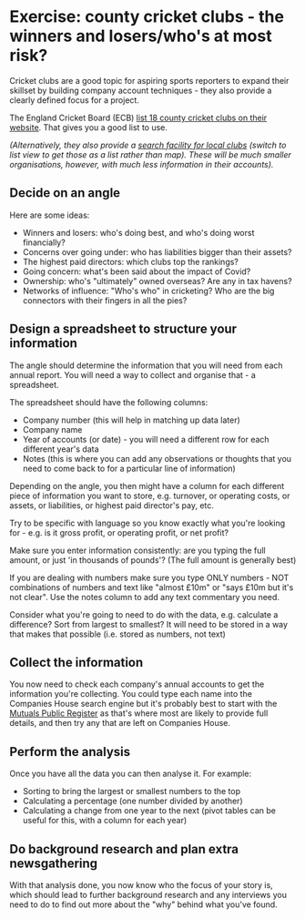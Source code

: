 # Exercise: county cricket clubs - the winners and losers/who's at most risk?

Cricket clubs are a good topic for aspiring sports reporters to expand their skillset by building company account techniques - they also provide a clearly defined focus for a project. 

The England Cricket Board (ECB) [list 18 county cricket clubs on their website](https://www.ecb.co.uk/county-championship/teams). That gives you a good list to use. 

*(Alternatively, they also provide a [search facility for local clubs](https://www.ecb.co.uk/play/find-a-club/) (switch to list view to get those as a list rather than map). These will be much smaller organisations, however, with much less information in their accounts).*

## Decide on an angle

Here are some ideas:

* Winners and losers: who's doing best, and who's doing worst financially?
* Concerns over going under: who has liabilities bigger than their assets?
* The highest paid directors: which clubs top the rankings?
* Going concern: what's been said about the impact of Covid?
* Ownership: who's "ultimately" owned overseas? Are any in tax havens?
* Networks of influence: "Who's who" in cricketing? Who are the big connectors with their fingers in all the pies?

## Design a spreadsheet to structure your information

The angle should determine the information that you will need from each annual report. You will need a way to collect and organise that - a spreadsheet.

The spreadsheet should have the following columns:

* Company number (this will help in matching up data later)
* Company name
* Year of accounts (or date) - you will need a different row for each different year's data
* Notes (this is where you can add any observations or thoughts that you need to come back to for a particular line of information)

Depending on the angle, you then might have a column for each different piece of information you want to store, e.g. turnover, or operating costs, or assets, or liabilities, or highest paid director's pay, etc.

Try to be specific with language so you know exactly what you're looking for - e.g. is it gross profit, or operating profit, or net profit? 

Make sure you enter information consistently: are you typing the full amount, or just 'in thousands of pounds'? (The full amount is generally best)

If you are dealing with numbers make sure you type ONLY numbers - NOT combinations of numbers and text like "almost £10m" or "says £10m but it's not clear". Use the notes column to add any text commentary you need.

Consider what you're going to need to do with the data, e.g. calculate a difference? Sort from largest to smallest? It will need to be stored in a way that makes that possible (i.e. stored as numbers, not text)

## Collect the information

You now need to check each company's annual accounts to get the information you're collecting. You could type each name into the Companies House search engine but it's probably best to start with the [Mutuals Public Register](https://mutuals.fca.org.uk/) as that's where most are likely to provide full details, and then try any that are left on Companies House.

## Perform the analysis

Once you have all the data you can then analyse it. For example:

* Sorting to bring the largest or smallest numbers to the top
* Calculating a percentage (one number divided by another)
* Calculating a change from one year to the next (pivot tables can be useful for this, with a column for each year)

## Do background research and plan extra newsgathering

With that analysis done, you now know who the focus of your story is, which should lead to further background research and any interviews you need to do to find out more about the "why" behind what you've found.
